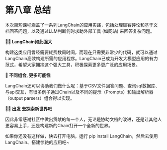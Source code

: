 # 第八章 总结


本次简短课程涵盖了一系列LangChain的应用实践，包括处理顾客评论和基于文档回答问题，以及通过LLM判断何时求助外部工具 (如网站) 来回答复杂问题。

**👍🏻 LangChain如此强大**

构建这类应用曾经需要耗费数周时间，而现在只需要非常少的代码，就可以通过LangChain高效构建所需的应用程序。LangChain已成为开发大模型应用的有力范式，希望大家拥抱这个强大工具，积极探索更多更广泛的应用场景。

**🌈 不同组合, 更多可能性**

LangChain还可以协助我们做什么呢：基于CSV文件回答问题、查询sql数据库、与api交互，有很多例子通过Chain以及不同的提示（Prompts）和输出解析器（output parsers）组合得以实现。

**💪🏻 出发 去探索新世界吧**

因此非常感谢社区中做出贡献的每一个人，无论是协助文档的改进，还是让其他人更容易上手，还是构建新的Chain打开一个全新的世界。

如果你还没有这样做，快去打开电脑，运行  pip install LangChain，然后去使用LangChain、搭建惊艳的应用吧~

